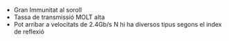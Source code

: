 - Gran Immunitat al soroll
- Tassa de transmissió MOLT alta
- Pot arribar a velocitats de 2.4Gb/s
N hi ha diversos tipus segons el index de reflexió